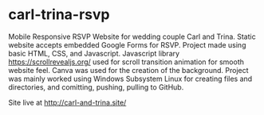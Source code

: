 # carl-trina-rsvp

Mobile Responsive RSVP Website for wedding couple Carl and Trina. Static website accepts embedded Google Forms for RSVP. Project made using basic HTML, CSS, and Javascript. Javascript library https://scrollrevealjs.org/ used for scroll transition animation for smooth website feel. Canva was used for the creation of the background. Project was mainly worked using Windows Subsystem Linux for creating files and directories, and comitting, pushing, pulling to GitHub.

Site live at http://carl-and-trina.site/
